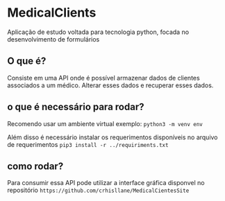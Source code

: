 # MedicalClients
Aplicação de estudo voltada para tecnologia python, focada no desenvolvimento de formulários 

## O que é?
Consiste em uma API onde é possível armazenar dados de clientes associados a um médico. Alterar esses dados e recuperar esses dados. 

## o que é necessário para rodar?
Recomendo usar um ambiente virtual exemplo:
`python3 -m venv env`

Além disso é necessário instalar os requerimentos disponíveis no arquivo de requerimentos
`pip3 install -r ../requiriments.txt` 

## como rodar?
Para consumir essa API pode utilizar a interface gráfica disponvel no repositório 
`https://github.com/crhisllane/MedicalCientesSite`


